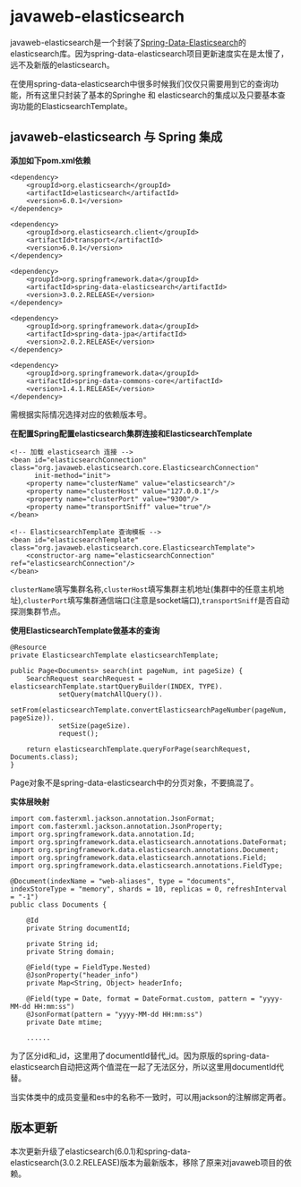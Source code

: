 # javaweb-elasticsearch

javaweb-elasticsearch是一个封装了[Spring-Data-Elasticsearch](https://github.com/spring-projects/spring-data-elasticsearch)的elasticsearch库。因为spring-data-elasticsearch项目更新速度实在是太慢了，远不及新版的elasticsearch。

在使用spring-data-elasticsearch中很多时候我们仅仅只需要用到它的查询功能，所有这里只封装了基本的Springhe 和 elasticsearch的集成以及只要基本查询功能的ElasticsearchTemplate。

## javaweb-elasticsearch 与 Spring 集成

**添加如下pom.xml依赖**

```	
<dependency>
    <groupId>org.elasticsearch</groupId>
    <artifactId>elasticsearch</artifactId>
    <version>6.0.1</version>
</dependency>

<dependency>
    <groupId>org.elasticsearch.client</groupId>
    <artifactId>transport</artifactId>
    <version>6.0.1</version>
</dependency>

<dependency>
    <groupId>org.springframework.data</groupId>
    <artifactId>spring-data-elasticsearch</artifactId>
    <version>3.0.2.RELEASE</version>
</dependency>

<dependency>
    <groupId>org.springframework.data</groupId>
    <artifactId>spring-data-jpa</artifactId>
    <version>2.0.2.RELEASE</version>
</dependency>

<dependency>
    <groupId>org.springframework.data</groupId>
    <artifactId>spring-data-commons-core</artifactId>
    <version>1.4.1.RELEASE</version>
</dependency>
```
需根据实际情况选择对应的依赖版本号。

**在配置Spring配置elasticsearch集群连接和ElasticsearchTemplate**

```
<!-- 加载 elasticsearch 连接 -->
<bean id="elasticsearchConnection" class="org.javaweb.elasticsearch.core.ElasticsearchConnection"
      init-method="init">
    <property name="clusterName" value="elasticsearch"/>
    <property name="clusterHost" value="127.0.0.1"/>
    <property name="clusterPort" value="9300"/>
    <property name="transportSniff" value="true"/>
</bean>

<!-- ElasticsearchTemplate 查询模板 -->
<bean id="elasticsearchTemplate" class="org.javaweb.elasticsearch.core.ElasticsearchTemplate">
    <constructor-arg name="elasticsearchConnection" ref="elasticsearchConnection"/>
</bean>
```
`clusterName`填写集群名称,`clusterHost`填写集群主机地址(集群中的任意主机地址),`clusterPort`填写集群通信端口(注意是socket端口),`transportSniff`是否自动探测集群节点。

**使用ElasticsearchTemplate做基本的查询**

```
@Resource
private ElasticsearchTemplate elasticsearchTemplate;

public Page<Documents> search(int pageNum, int pageSize) {
	SearchRequest searchRequest = elasticsearchTemplate.startQueryBuilder(INDEX, TYPE).
			setQuery(matchAllQuery()).
			setFrom(elasticsearchTemplate.convertElasticsearchPageNumber(pageNum, pageSize)).
			setSize(pageSize).
			request();

	return elasticsearchTemplate.queryForPage(searchRequest, Documents.class);
}
```

Page对象不是spring-data-elasticsearch中的分页对象，不要搞混了。

**实体层映射**

```
import com.fasterxml.jackson.annotation.JsonFormat;
import com.fasterxml.jackson.annotation.JsonProperty;
import org.springframework.data.annotation.Id;
import org.springframework.data.elasticsearch.annotations.DateFormat;
import org.springframework.data.elasticsearch.annotations.Document;
import org.springframework.data.elasticsearch.annotations.Field;
import org.springframework.data.elasticsearch.annotations.FieldType;

@Document(indexName = "web-aliases", type = "documents", indexStoreType = "memory", shards = 10, replicas = 0, refreshInterval = "-1")
public class Documents {

	@Id
	private String documentId;

	private String id;
	private String domain;

	@Field(type = FieldType.Nested)
	@JsonProperty("header_info")
	private Map<String, Object> headerInfo;
	
	@Field(type = Date, format = DateFormat.custom, pattern = "yyyy-MM-dd HH:mm:ss")
	@JsonFormat(pattern = "yyyy-MM-dd HH:mm:ss")
	private Date mtime;
	
	......
```

为了区分id和_id，这里用了documentId替代_id。因为原版的spring-data-elasticsearch自动把这两个值混在一起了无法区分，所以这里用documentId代替。

当实体类中的成员变量和es中的名称不一致时，可以用jackson的注解绑定两者。

## 版本更新

本次更新升级了elasticsearch(6.0.1)和spring-data-elasticsearch(3.0.2.RELEASE)版本为最新版本，移除了原来对javaweb项目的依赖。